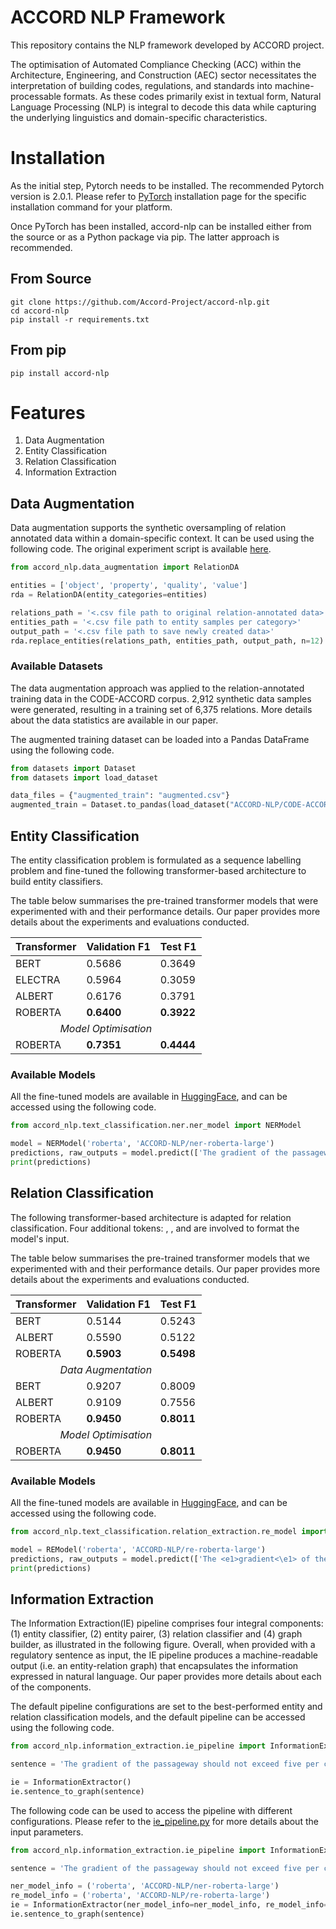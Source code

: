 # ACCORD NLP Framework

This repository contains the NLP framework developed by ACCORD project. 

The optimisation of Automated Compliance Checking (ACC) within the Architecture, Engineering, and Construction (AEC) 
sector necessitates the interpretation of building codes, regulations, and standards into machine-processable formats. 
As these codes primarily exist in textual form, Natural Language Processing (NLP) is integral to decode this data while 
capturing the underlying linguistics and domain-specific characteristics.

# Installation

As the initial step, Pytorch needs to be installed. The recommended Pytorch version is 2.0.1. Please refer to [PyTorch](https://pytorch.org/get-started/locally/#start-locally) 
installation page for the specific installation command for your platform.

Once PyTorch has been installed, accord-nlp can be installed either from the source or as a Python package via pip. 
The latter approach is recommended. 

## From Source
```
git clone https://github.com/Accord-Project/accord-nlp.git
cd accord-nlp
pip install -r requirements.txt
```

## From pip
```
pip install accord-nlp
```

# Features
1. Data Augmentation
2. Entity Classification
3. Relation Classification
4. Information Extraction

## Data Augmentation

Data augmentation supports the synthetic oversampling of relation annotated data within a domain-specific context. It 
can be used using the following code. The original experiment script is available [here]().

```python
from accord_nlp.data_augmentation import RelationDA

entities = ['object', 'property', 'quality', 'value']
rda = RelationDA(entity_categories=entities)

relations_path = '<.csv file path to original relation-annotated data>'
entities_path = '<.csv file path to entity samples per category>'
output_path = '<.csv file path to save newly created data>'
rda.replace_entities(relations_path, entities_path, output_path, n=12)
```

### Available Datasets

The data augmentation approach was applied to the relation-annotated training data in the CODE-ACCORD corpus. 2,912 
synthetic data samples were generated, resulting in a training set of 6,375 relations. More details about the data 
statistics are available in our paper.

The augmented training dataset can be loaded into a Pandas DataFrame using the following code.

```python
from datasets import Dataset
from datasets import load_dataset

data_files = {"augmented_train": "augmented.csv"}
augmented_train = Dataset.to_pandas(load_dataset("ACCORD-NLP/CODE-ACCORD-Relations", data_files=data_files, split="augmented_train"))
```

## Entity Classification

The entity classification problem is formulated as a sequence labelling problem and fine-tuned the following transformer-based 
architecture to build entity classifiers. 

The table below summarises the pre-trained transformer models that were experimented with and their performance details. 
Our paper provides more details about the experiments and evaluations conducted. 

<table>
    <thead>
        <tr>
            <th>Transformer</th>
            <th>Validation F1</th>
            <th>Test F1</th>
        </tr>
    </thead>
    <tbody>
        <tr>
            <td>BERT</td>
            <td>0.5686</td>
            <td>0.3649</td>
        </tr>
        <tr>
            <td>ELECTRA</td>
            <td>0.5964</td>
            <td>0.3059</td>
        </tr>
        <tr>
            <td>ALBERT</td>
            <td>0.6176</td>
            <td>0.3791</td>
        </tr>
        <tr>
            <td>ROBERTA</td>
            <td><b>0.6400</b></td>
            <td><b>0.3922</b></td>
        </tr>
        <tr>
            <td colspan="3"><center><i>Model Optimisation</i></center></td>
        </tr>
        <tr>
            <td>ROBERTA</td>
            <td><b>0.7351</b></td>
            <td><b>0.4444</b></td>
        </tr>
    </tbody>
</table>


### Available Models

All the fine-tuned models are available in [HuggingFace](https://huggingface.co/ACCORD-NLP), and can be accessed using the following code.

```python
from accord_nlp.text_classification.ner.ner_model import NERModel

model = NERModel('roberta', 'ACCORD-NLP/ner-roberta-large')
predictions, raw_outputs = model.predict(['The gradient of the passageway should not exceed five per cent.'])
print(predictions)
```

## Relation Classification

The following transformer-based architecture is adapted for relation classification. Four additional tokens: <e1>, </e1>, 
<e2> and </e2> are involved to format the model's input.

The table below summarises the pre-trained transformer models that we experimented with and their performance details. 
Our paper provides more details about the experiments and evaluations conducted.

<table>
    <thead>
        <tr>
            <th>Transformer</th>
            <th>Validation F1</th>
            <th>Test F1</th>
        </tr>
    </thead>
    <tbody>
        <tr>
            <td>BERT</td>
            <td>0.5144</td>
            <td>0.5243</td>
        </tr>
        <tr>
            <td>ALBERT</td>
            <td>0.5590</td>
            <td>0.5122</td>
        </tr>
        <tr>
            <td>ROBERTA</td>
            <td><b>0.5903</b></td>
            <td><b>0.5498</b></td>
        </tr>
        <tr>
            <td colspan="3"><center><i>Data Augmentation</i></center></td>
        </tr>
        <tr>
            <td>BERT</td>
            <td>0.9207</td>
            <td>0.8009</td>
        </tr>
        <tr>
            <td>ALBERT</td>
            <td>0.9109</td>
            <td>0.7556</td>
        </tr>
        <tr>
            <td>ROBERTA</td>
            <td><b>0.9450</b></td>
            <td><b>0.8011</b></td>
        </tr>
        <tr>
            <td colspan="3"><center><i>Model Optimisation</i></center></td>
        </tr>
        <tr>
            <td>ROBERTA</td>
            <td><b>0.9450</b></td>
            <td><b>0.8011</b></td>
        </tr>
    </tbody>
</table>

### Available Models

All the fine-tuned models are available in [HuggingFace](https://huggingface.co/ACCORD-NLP), and can be accessed using the following code.

```python
from accord_nlp.text_classification.relation_extraction.re_model import REModel

model = REModel('roberta', 'ACCORD-NLP/re-roberta-large')
predictions, raw_outputs = model.predict(['The <e1>gradient<\e1> of the passageway should not exceed <e2>five per cent</e2>.'])
print(predictions)
```

## Information Extraction

The Information Extraction(IE) pipeline comprises four integral components: (1) entity classifier, (2) entity pairer, 
(3) relation classifier and (4) graph builder, as illustrated in the following figure. Overall, when provided with a 
regulatory sentence as input, the IE pipeline produces a machine-readable output (i.e. an entity-relation graph) that 
encapsulates the information expressed in natural language. Our paper provides more details about each of the components. 

The default pipeline configurations are set to the best-performed entity and relation classification models, and the 
default pipeline can be accessed using the following code.

```python
from accord_nlp.information_extraction.ie_pipeline import InformationExtractor

sentence = 'The gradient of the passageway should not exceed five per cent.'

ie = InformationExtractor()
ie.sentence_to_graph(sentence)
```

The following code can be used to access the pipeline with different configurations. Please refer to the [ie_pipeline.py]() 
for more details about the input parameters. 

```python
from accord_nlp.information_extraction.ie_pipeline import InformationExtractor

sentence = 'The gradient of the passageway should not exceed five per cent.'

ner_model_info = ('roberta', 'ACCORD-NLP/ner-roberta-large')
re_model_info = ('roberta', 'ACCORD-NLP/re-roberta-large')
ie = InformationExtractor(ner_model_info=ner_model_info, re_model_info=re_model_info, debug=True)
ie.sentence_to_graph(sentence)

```




